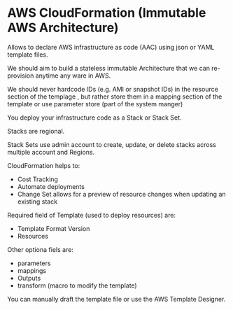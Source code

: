 # AWS CloudFormation (Immutable AWS Architecture)

Allows to declare AWS infrastructure as code (AAC) using json or YAML template files.

We should aim to build a stateless immutable Architecture that we can re-provision anytime any ware in AWS.

We should never hardcode IDs (e.g. AMI or snapshot IDs) in the resource section of the templage , but rather store them in a mapping section of the template or use parameter store (part of the system manger) &#x20;



You deploy your infrastructure code as a Stack or Stack Set.&#x20;

Stacks are regional.

Stack Sets use admin account to create, update, or delete stacks across multiple account and Regions.

CloudFormation helps to:

* Cost Tracking
* Automate deployments&#x20;
* Change Set allows for a preview of resource changes when updating an existing  stack

Required field of  Template  (used to deploy resources) are:&#x20;

* Template Format Version&#x20;
* Resources

Other optiona fiels are:&#x20;

* parameters&#x20;
* mappings
* Outputs
* transform (macro to modify the template)

You can manually draft the template file or use the AWS Template Designer.
